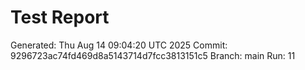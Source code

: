 # Test Report
Generated: Thu Aug 14 09:04:20 UTC 2025
Commit: 9296723ac74fd469d8a5143714d7fcc3813151c5
Branch: main
Run: 11
